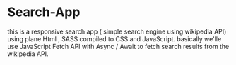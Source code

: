 # Search-App
this is a responsive  search app ( simple search engine using wikipedia  API) using plane Html , SASS compiled to CSS and JavaScript.
basically we'lle use JavaScript  Fetch API with Async / Await to fetch search results from the wikipedia API.
